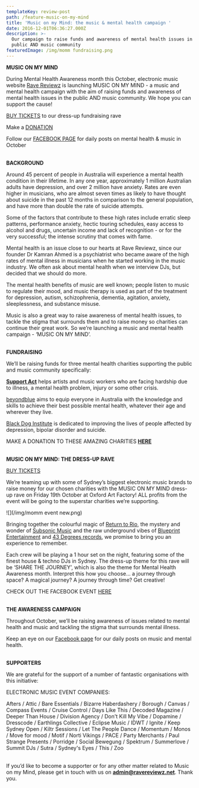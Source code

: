 ```yaml
---
templateKey: review-post
path: /feature-music-on-my-mind
title: 'Music on my Mind: the music & mental health campaign '
date: 2016-12-01T06:36:27.000Z
description: >-
  Our campaign to raise funds and awareness of mental health issues in the
  public AND music community
featuredImage: /img/momm fundraising.png
---
```

**MUSIC ON MY MIND**

During Mental Health Awareness month this October, electronic music website [Rave Reviewz](https://www.ravereviewz.net/) is launching MUSIC ON MY MIND - a music and mental health campaign with the aim of raising funds and awareness of mental health issues in the public AND music community. We hope you can support the cause!

[BUY TICKETS](https://www.eventbrite.com.au/e/music-on-my-mind-tickets-49801360209) to our dress-up fundraising rave

Make a [DONATION](https://supportact.org.au/music-on-my-mind/)

Follow our [FACEBOOK PAGE](https://www.facebook.com/ravereviewz/) for daily posts on mental health & music in October
<br><br>

**BACKGROUND**

Around 45 percent of people in Australia will experience a mental health condition in their lifetime. In any one year, approximately 1 million Australian adults have depression, and over 2 million have anxiety. Rates are even higher in musicians, who are almost seven times as likely to have thought about suicide in the past 12 months in comparison to the general population, and have more than double the rate of suicide attempts.

Some of the factors that contribute to these high rates include erratic sleep patterns, performance anxiety, hectic touring schedules, easy access to alcohol and drugs, uncertain income and lack of recognition - or for the very successful; the intense scrutiny that comes with fame.

Mental health is an issue close to our hearts at Rave Reviewz, since our founder Dr Kamran Ahmed is a psychiatrist who became aware of the high rates of mental illness in musicians when he started working in the music industry. We often ask about mental health when we interview DJs, but decided that we should do more.

The mental health benefits of music are well known; people listen to music to regulate their mood, and music therapy is used as part of the treatment for depression, autism, schizophrenia, dementia, agitation, anxiety, sleeplessness, and substance misuse.

Music is also a great way to raise awareness of mental health issues, to tackle the stigma that surrounds them and to raise money so charities can continue their great work. So we’re launching a music and mental health campaign - ‘MUSIC ON MY MIND’.
<br><br>

**FUNDRAISING**

We’ll be raising funds for three mental health charities supporting the public and music community specifically: 

[**Support Act**](https://supportact.org.au/) helps artists and music workers who are facing hardship due to illness, a mental health problem, injury or some other crisis. 

[beyondblue](https://www.beyondblue.org.au/) aims to equip everyone in Australia with the knowledge and skills to achieve their best possible mental health, whatever their age and wherever they live. 

[Black Dog Institute](https://www.blackdoginstitute.org.au/) is dedicated to improving the lives of people affected by depression, bipolar disorder and suicide.

MAKE A DONATION TO THESE AMAZING CHARITIES [**HERE**](https://supportact.org.au/music-on-my-mind/)
<br><br>

**MUSIC ON MY MIND: THE DRESS-UP RAVE**

[BUY TICKETS](https://www.eventbrite.com.au/e/music-on-my-mind-tickets-49801360209)

We’re teaming up with some of Sydney’s biggest electronic music brands to raise money for our chosen charities with the MUSIC ON MY MIND dress-up rave on Friday 19th October at Oxford Art Factory! ALL profits from the event will be going to the superstar charities we’re supporting.

![](/img/momm event new.png)

Bringing together the colourful magic of [Return to Rio](https://www.facebook.com/ReturnToRio/), the mystery and wonder of [Subsonic Music](https://www.facebook.com/subsonicmusic/) and the raw underground vibes of [Blueprint Entertainment](https://www.facebook.com/blueprintentsydney/) and [43 Degrees records](https://www.facebook.com/43degreesrecords/), we promise to bring you an experience to remember.

Each crew will be playing a 1 hour set on the night, featuring some of the finest house & techno DJs in Sydney. The dress-up theme for this rave will be ‘SHARE THE JOURNEY’, which is also the theme for Mental Health Awareness month. Interpret this how you choose… a journey through space? A magical journey? A journey through time? Get creative! 

CHECK OUT THE FACEBOOK EVENT [HERE](https://www.facebook.com/events/598545843875633/)
<br><br>


**THE AWARENESS CAMPAIGN**

Throughout October, we’ll be raising awareness of issues related to mental health and music and tackling the stigma that surrounds mental illness. 

Keep an eye on our [Facebook page](https://www.facebook.com/ravereviewz/) for our daily posts on music and mental health.
<br><br>


**SUPPORTERS**

We are grateful for the support of a number of fantastic organisations with this initiative:

ELECTRONIC MUSIC EVENT COMPANIES:

Afters / Attic / Bare Essentials / Bizarre Haberdashery / Borough / Canvas / Compass Events / Cruise Control / Days Like This / Decoded Magazine / Deeper Than House / Division Agency / Don't Kill My Vibe / Dopamine / Dresscode / Earthlings Collective / Eclipse Music / IDWT / Ignite / Keep Sydney Open / Kiltr Sessions / Let The People Dance / Momentum / Monos / Move for mood / Motif / Norti Vikings / PACE /  Party Merchants / Paul Strange Presents / Porridge / Social Bewegung / Spektrum / Summerlove / Summit DJs / Sutra / Sydney's Eyes / This / Zoo 
<br><br>


If you’d like to become a supporter or for any other matter related to Music on my Mind, please get in touch with us on **admin@ravereviewz.net**. Thank you.

